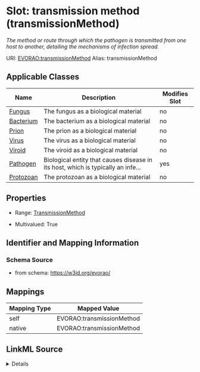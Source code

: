 

# Slot: transmission method (transmissionMethod) 


_The method or route through which the pathogen is transmitted from one host to another, detailing the mechanisms of infection spread._





URI: [EVORAO:transmissionMethod](https://w3id.org/evorao/transmissionMethod)
Alias: transmissionMethod

<!-- no inheritance hierarchy -->





## Applicable Classes

| Name | Description | Modifies Slot |
| --- | --- | --- |
| [Fungus](Fungus.md) | The fungus as a biological material |  no  |
| [Bacterium](Bacterium.md) | The bacterium as a biological material |  no  |
| [Prion](Prion.md) | The prion as a biological material |  no  |
| [Virus](Virus.md) | The virus as a biological material |  no  |
| [Viroid](Viroid.md) | The viroid as a biological material |  no  |
| [Pathogen](Pathogen.md) | Biological entity that causes disease in its host, which is typically an infe... |  yes  |
| [Protozoan](Protozoan.md) | The protozoan as a biological material |  no  |







## Properties

* Range: [TransmissionMethod](TransmissionMethod.md)

* Multivalued: True





## Identifier and Mapping Information







### Schema Source


* from schema: https://w3id.org/evorao/




## Mappings

| Mapping Type | Mapped Value |
| ---  | ---  |
| self | EVORAO:transmissionMethod |
| native | EVORAO:transmissionMethod |




## LinkML Source

<details>
```yaml
name: transmissionMethod
description: The method or route through which the pathogen is transmitted from one
  host to another, detailing the mechanisms of infection spread.
title: transmission method
from_schema: https://w3id.org/evorao/
rank: 1000
alias: transmissionMethod
domain_of:
- Pathogen
range: TransmissionMethod
required: false
multivalued: true

```
</details>